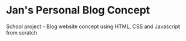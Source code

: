 # Jan's Personal Blog Concept

School project - Blog website concept using HTML, CSS and Javascript from scratch

